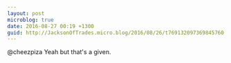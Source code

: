```yaml
---
layout: post
microblog: true
date: 2016-08-27 00:19 +1300
guid: http://JacksonOfTrades.micro.blog/2016/08/26/t769132097369845760.html
---
```

@cheezpiza Yeah but that's a given.
